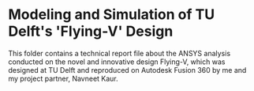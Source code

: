 # Modeling and Simulation of TU Delft's 'Flying-V' Design

This folder contains a technical report file about the ANSYS analysis conducted on the novel and innovative design Flying-V, 
which was designed at TU Delft and reproduced on Autodesk Fusion 360 by me and my project partner, Navneet Kaur.
